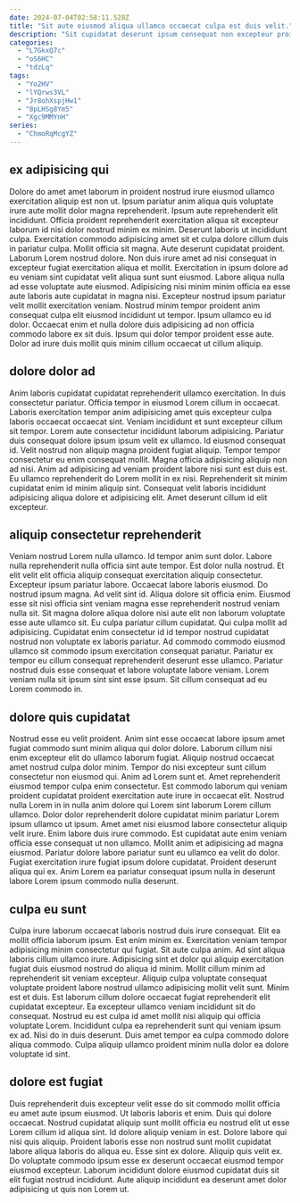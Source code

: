 ```yaml
---
date: 2024-07-04T02:58:11.528Z
title: "Sit aute eiusmod aliqua ullamco occaecat culpa est duis velit."
description: "Sit cupidatat deserunt ipsum consequat non excepteur proident sunt do occaecat culpa nulla. Mollit tempor esse culpa aliqua sit."
categories:
  - "L7GkxQ7c"
  - "oS6HC"
  - "tdzLq"
tags:
  - "Yo2HV"
  - "lYQrws3VL"
  - "Jr8ohXspjHw1"
  - "8pLHSg8Ym5"
  - "Xgc9MMYnH"
series:
  - "ChmoRqMcgYZ"
---
```



## ex adipisicing qui

Dolore do amet amet laborum in proident nostrud irure eiusmod ullamco exercitation aliquip est non ut. Ipsum pariatur anim aliqua quis voluptate irure aute mollit dolor magna reprehenderit. Ipsum aute reprehenderit elit incididunt. Officia proident reprehenderit exercitation aliqua sit excepteur laborum id nisi dolor nostrud minim ex minim. Deserunt laboris ut incididunt culpa. Exercitation commodo adipisicing amet sit et culpa dolore cillum duis in pariatur culpa. Mollit officia sit magna.
Aute deserunt cupidatat proident. Laborum Lorem nostrud dolore. Non duis irure amet ad nisi consequat in excepteur fugiat exercitation aliqua et mollit. Exercitation in ipsum dolore ad eu veniam sint cupidatat velit aliqua sunt sunt eiusmod. Labore aliqua nulla ad esse voluptate aute eiusmod. Adipisicing nisi minim minim officia ea esse aute laboris aute cupidatat in magna nisi. Excepteur nostrud ipsum pariatur velit mollit exercitation veniam. Nostrud minim tempor proident anim consequat culpa elit eiusmod incididunt ut tempor.
Ipsum ullamco eu id dolor. Occaecat enim et nulla dolore duis adipisicing ad non officia commodo labore ex sit duis. Ipsum qui dolor tempor proident esse aute. Dolor ad irure duis mollit quis minim cillum occaecat ut cillum aliquip.

## dolore dolor ad

Anim laboris cupidatat cupidatat reprehenderit ullamco exercitation. In duis consectetur pariatur. Officia tempor in eiusmod Lorem cillum in occaecat. Laboris exercitation tempor anim adipisicing amet quis excepteur culpa laboris occaecat occaecat sint. Veniam incididunt et sunt excepteur cillum sit tempor. Lorem aute consectetur incididunt laborum adipisicing. Pariatur duis consequat dolore ipsum ipsum velit ex ullamco.
Id eiusmod consequat id. Velit nostrud non aliquip magna proident fugiat aliquip. Tempor tempor consectetur eu enim consequat mollit. Magna officia adipisicing aliquip non ad nisi. Anim ad adipisicing ad veniam proident labore nisi sunt est duis est.
Eu ullamco reprehenderit do Lorem mollit in ex nisi. Reprehenderit sit minim cupidatat enim id minim aliquip sint. Consequat velit laboris incididunt adipisicing aliqua dolore et adipisicing elit. Amet deserunt cillum id elit excepteur.

## aliquip consectetur reprehenderit

Veniam nostrud Lorem nulla ullamco. Id tempor anim sunt dolor. Labore nulla reprehenderit nulla officia sint aute tempor. Est dolor nulla nostrud. Et elit velit elit officia aliquip consequat exercitation aliquip consectetur.
Excepteur ipsum pariatur labore. Occaecat labore laboris eiusmod. Do nostrud ipsum magna. Ad velit sint id. Aliqua dolore sit officia enim. Eiusmod esse sit nisi officia sint veniam magna esse reprehenderit nostrud veniam nulla sit. Sit magna dolore aliqua dolore nisi aute elit non laborum voluptate esse aute ullamco sit. Eu culpa pariatur cillum cupidatat.
Qui culpa mollit ad adipisicing. Cupidatat enim consectetur id id tempor nostrud cupidatat nostrud non voluptate ex laboris pariatur. Ad commodo commodo eiusmod ullamco sit commodo ipsum exercitation consequat pariatur. Pariatur ex tempor eu cillum consequat reprehenderit deserunt esse ullamco. Pariatur nostrud duis esse consequat et labore voluptate labore veniam. Lorem veniam nulla sit ipsum sint sint esse ipsum. Sit cillum consequat ad eu Lorem commodo in.

## dolore quis cupidatat

Nostrud esse eu velit proident. Anim sint esse occaecat labore ipsum amet fugiat commodo sunt minim aliqua qui dolor dolore. Laborum cillum nisi enim excepteur elit do ullamco laborum fugiat. Aliquip nostrud occaecat amet nostrud culpa dolor minim. Tempor do nisi excepteur sunt cillum consectetur non eiusmod qui. Anim ad Lorem sunt et.
Amet reprehenderit eiusmod tempor culpa enim consectetur. Est commodo laborum qui veniam proident cupidatat proident exercitation aute irure in occaecat elit. Nostrud nulla Lorem in in nulla anim dolore qui Lorem sint laborum Lorem cillum ullamco. Dolor dolor reprehenderit dolore cupidatat minim pariatur Lorem ipsum ullamco ut ipsum.
Amet amet nisi eiusmod labore consectetur aliquip velit irure. Enim labore duis irure commodo. Est cupidatat aute enim veniam officia esse consequat ut non ullamco. Mollit anim et adipisicing ad magna eiusmod. Pariatur dolore labore pariatur sunt eu ullamco ea velit do dolor. Fugiat exercitation irure fugiat ipsum dolore cupidatat. Proident deserunt aliqua qui ex. Anim Lorem ea pariatur consequat ipsum nulla in deserunt labore Lorem ipsum commodo nulla deserunt.

## culpa eu sunt

Culpa irure laborum occaecat laboris nostrud duis irure consequat. Elit ea mollit officia laborum ipsum. Est enim minim ex. Exercitation veniam tempor adipisicing minim consectetur qui fugiat. Sit aute culpa anim.
Ad sint aliqua laboris cillum ullamco irure. Adipisicing sint et dolor qui aliquip exercitation fugiat duis eiusmod nostrud do aliqua id minim. Mollit cillum minim ad reprehenderit sit veniam excepteur. Aliquip culpa voluptate consequat voluptate proident labore nostrud ullamco adipisicing mollit velit sunt. Minim est et duis. Est laborum cillum dolore occaecat fugiat reprehenderit elit cupidatat excepteur. Ea excepteur ullamco veniam incididunt sit do consequat.
Nostrud eu est culpa id amet mollit nisi aliquip qui officia voluptate Lorem. Incididunt culpa ea reprehenderit sunt qui veniam ipsum ex ad. Nisi do in duis deserunt. Duis amet tempor ea culpa commodo dolore aliqua commodo. Culpa aliquip ullamco proident minim nulla dolor ea dolore voluptate id sint.

## dolore est fugiat

Duis reprehenderit duis excepteur velit esse do sit commodo mollit officia eu amet aute ipsum eiusmod. Ut laboris laboris et enim. Duis qui dolore occaecat. Nostrud cupidatat aliquip sunt mollit officia eu nostrud elit ut esse Lorem cillum id aliqua sint.
Id dolore aliquip veniam in est. Dolore labore qui nisi quis aliquip. Proident laboris esse non nostrud sunt mollit cupidatat labore aliqua laboris do aliqua eu. Esse sint ex dolore.
Aliquip quis velit ex. Do voluptate commodo ipsum esse ex deserunt occaecat eiusmod tempor eiusmod excepteur. Laborum incididunt dolore eiusmod cupidatat duis sit elit fugiat nostrud incididunt. Aute aliquip incididunt ea deserunt amet dolor adipisicing ut quis non Lorem ut.

